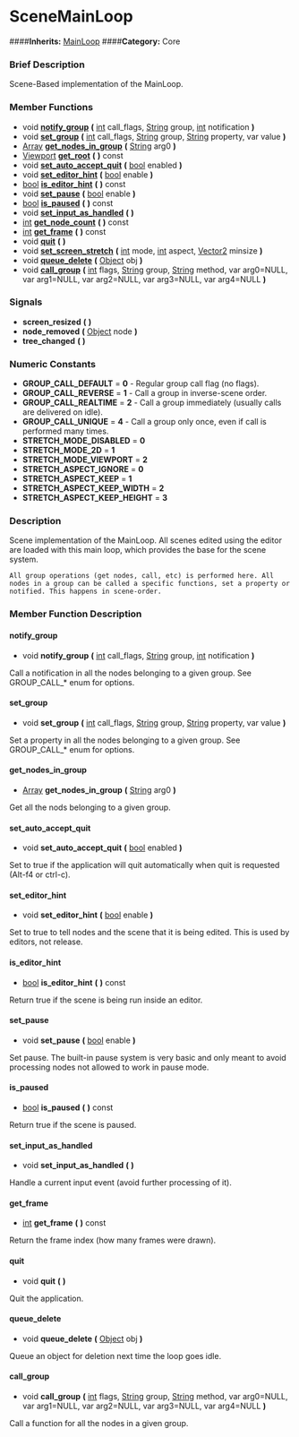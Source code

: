#  SceneMainLoop  
####**Inherits:** [MainLoop](class_mainloop)
####**Category:** Core

###  Brief Description  
Scene-Based implementation of the MainLoop.

###  Member Functions 
  * void  **[notify&#95;group](#notify_group)**  **(** [int](class_int) call_flags, [String](class_string) group, [int](class_int) notification  **)**
  * void  **[set&#95;group](#set_group)**  **(** [int](class_int) call_flags, [String](class_string) group, [String](class_string) property, var value  **)**
  * [Array](class_array)  **[get&#95;nodes&#95;in&#95;group](#get_nodes_in_group)**  **(** [String](class_string) arg0  **)**
  * [Viewport](class_viewport)  **[get&#95;root](#get_root)**  **(** **)** const
  * void  **[set&#95;auto&#95;accept&#95;quit](#set_auto_accept_quit)**  **(** [bool](class_bool) enabled  **)**
  * void  **[set&#95;editor&#95;hint](#set_editor_hint)**  **(** [bool](class_bool) enable  **)**
  * [bool](class_bool)  **[is&#95;editor&#95;hint](#is_editor_hint)**  **(** **)** const
  * void  **[set&#95;pause](#set_pause)**  **(** [bool](class_bool) enable  **)**
  * [bool](class_bool)  **[is&#95;paused](#is_paused)**  **(** **)** const
  * void  **[set&#95;input&#95;as&#95;handled](#set_input_as_handled)**  **(** **)**
  * [int](class_int)  **[get&#95;node&#95;count](#get_node_count)**  **(** **)** const
  * [int](class_int)  **[get&#95;frame](#get_frame)**  **(** **)** const
  * void  **[quit](#quit)**  **(** **)**
  * void  **[set&#95;screen&#95;stretch](#set_screen_stretch)**  **(** [int](class_int) mode, [int](class_int) aspect, [Vector2](class_vector2) minsize  **)**
  * void  **[queue&#95;delete](#queue_delete)**  **(** [Object](class_object) obj  **)**
  * void  **[call&#95;group](#call_group)**  **(** [int](class_int) flags, [String](class_string) group, [String](class_string) method, var arg0=NULL, var arg1=NULL, var arg2=NULL, var arg3=NULL, var arg4=NULL  **)**

###  Signals  
  *  **screen&#95;resized**  **(** **)**
  *  **node&#95;removed**  **(** [Object](class_object) node  **)**
  *  **tree&#95;changed**  **(** **)**

###  Numeric Constants  
  * **GROUP_CALL_DEFAULT** = **0** - Regular group call flag (no flags).
  * **GROUP_CALL_REVERSE** = **1** - Call a group in inverse-scene order.
  * **GROUP_CALL_REALTIME** = **2** - Call a group immediately (usually calls are delivered on idle).
  * **GROUP_CALL_UNIQUE** = **4** - Call a group only once, even if call is performed many times.
  * **STRETCH_MODE_DISABLED** = **0**
  * **STRETCH_MODE_2D** = **1**
  * **STRETCH_MODE_VIEWPORT** = **2**
  * **STRETCH_ASPECT_IGNORE** = **0**
  * **STRETCH_ASPECT_KEEP** = **1**
  * **STRETCH_ASPECT_KEEP_WIDTH** = **2**
  * **STRETCH_ASPECT_KEEP_HEIGHT** = **3**

###  Description  
Scene implementation of the MainLoop. All scenes edited using the editor are loaded with this main loop, which provides the base for the scene system.

	All group operations (get nodes, call, etc) is performed here. All nodes in a group can be called a specific functions, set a property or notified. This happens in scene-order.

###  Member Function Description  

#### <a name="notify_group">notify_group</a>
  * void  **notify&#95;group**  **(** [int](class_int) call_flags, [String](class_string) group, [int](class_int) notification  **)**

Call a notification in all the nodes belonging to a given group. See GROUP_CALL_* enum for options.

#### <a name="set_group">set_group</a>
  * void  **set&#95;group**  **(** [int](class_int) call_flags, [String](class_string) group, [String](class_string) property, var value  **)**

Set a property in all the nodes belonging to a given group. See GROUP_CALL_* enum for options.

#### <a name="get_nodes_in_group">get_nodes_in_group</a>
  * [Array](class_array)  **get&#95;nodes&#95;in&#95;group**  **(** [String](class_string) arg0  **)**

Get all the nods belonging to a given group.

#### <a name="set_auto_accept_quit">set_auto_accept_quit</a>
  * void  **set&#95;auto&#95;accept&#95;quit**  **(** [bool](class_bool) enabled  **)**

Set to true if the application will quit automatically when quit is requested (Alt-f4 or ctrl-c).

#### <a name="set_editor_hint">set_editor_hint</a>
  * void  **set&#95;editor&#95;hint**  **(** [bool](class_bool) enable  **)**

Set to true to tell nodes and the scene that it is being edited. This is used by editors, not release.

#### <a name="is_editor_hint">is_editor_hint</a>
  * [bool](class_bool)  **is&#95;editor&#95;hint**  **(** **)** const

Return true if the scene is being run inside an editor.

#### <a name="set_pause">set_pause</a>
  * void  **set&#95;pause**  **(** [bool](class_bool) enable  **)**

Set pause. The built-in pause system is very basic and only meant to avoid processing nodes not allowed to work in pause mode.

#### <a name="is_paused">is_paused</a>
  * [bool](class_bool)  **is&#95;paused**  **(** **)** const

Return true if the scene is paused.

#### <a name="set_input_as_handled">set_input_as_handled</a>
  * void  **set&#95;input&#95;as&#95;handled**  **(** **)**

Handle a current input event (avoid further processing of it).

#### <a name="get_frame">get_frame</a>
  * [int](class_int)  **get&#95;frame**  **(** **)** const

Return the frame index (how many frames were drawn).

#### <a name="quit">quit</a>
  * void  **quit**  **(** **)**

Quit the application.

#### <a name="queue_delete">queue_delete</a>
  * void  **queue&#95;delete**  **(** [Object](class_object) obj  **)**

Queue an object for deletion next time the loop goes idle.

#### <a name="call_group">call_group</a>
  * void  **call&#95;group**  **(** [int](class_int) flags, [String](class_string) group, [String](class_string) method, var arg0=NULL, var arg1=NULL, var arg2=NULL, var arg3=NULL, var arg4=NULL  **)**

Call a function for all the nodes in a given group.
